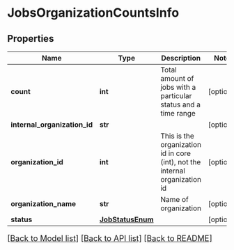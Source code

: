 # JobsOrganizationCountsInfo

## Properties
Name | Type | Description | Notes
------------ | ------------- | ------------- | -------------
**count** | **int** | Total amount of jobs with a particular status and a time range | [optional] 
**internal_organization_id** | **str** |  | [optional] 
**organization_id** | **int** | This is the organization id in core (int), not the internal organization id | [optional] 
**organization_name** | **str** | Name of organization | [optional] 
**status** | [**JobStatusEnum**](JobStatusEnum.md) |  | [optional] 

[[Back to Model list]](../README.md#documentation-for-models) [[Back to API list]](../README.md#documentation-for-api-endpoints) [[Back to README]](../README.md)

<style>
     p, ul, ol, li { font-size: 18px !important;}
</style>


